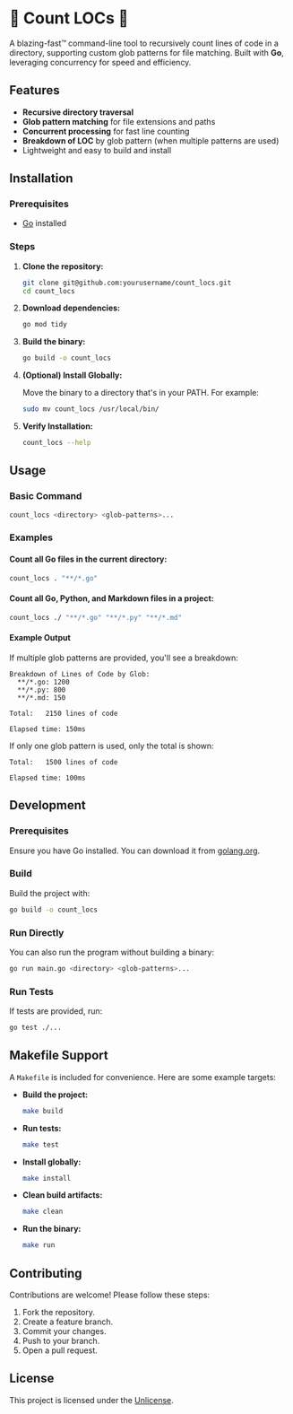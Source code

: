 # 🐹 Count LOCs 🐹

A blazing-fast™ command-line tool to recursively count lines of code in a directory, supporting custom glob patterns for file matching. Built with **Go**, leveraging concurrency for speed and efficiency.

## Features

- **Recursive directory traversal**
- **Glob pattern matching** for file extensions and paths
- **Concurrent processing** for fast line counting
- **Breakdown of LOC** by glob pattern (when multiple patterns are used)
- Lightweight and easy to build and install

## Installation

### Prerequisites

- [Go](https://golang.org/dl/) installed

### Steps

1. **Clone the repository:**

   ```bash
   git clone git@github.com:yourusername/count_locs.git
   cd count_locs
   ```

2. **Download dependencies:**

   ```bash
   go mod tidy
   ```

3. **Build the binary:**

   ```bash
   go build -o count_locs
   ```

4. **(Optional) Install Globally:**

   Move the binary to a directory that's in your PATH. For example:

   ```bash
   sudo mv count_locs /usr/local/bin/
   ```

5. **Verify Installation:**

   ```bash
   count_locs --help
   ```

## Usage

### Basic Command

```bash
count_locs <directory> <glob-patterns>...
```

### Examples

#### Count all Go files in the current directory:

```bash
count_locs . "**/*.go"
```

#### Count all Go, Python, and Markdown files in a project:

```bash
count_locs ./ "**/*.go" "**/*.py" "**/*.md"
```

#### Example Output

If multiple glob patterns are provided, you'll see a breakdown:

```plaintext
Breakdown of Lines of Code by Glob:
  **/*.go: 1200
  **/*.py: 800
  **/*.md: 150

Total:   2150 lines of code

Elapsed time: 150ms
```

If only one glob pattern is used, only the total is shown:

```plaintext
Total:   1500 lines of code

Elapsed time: 100ms
```

## Development

### Prerequisites

Ensure you have Go installed. You can download it from [golang.org](https://golang.org/dl/).

### Build

Build the project with:

```bash
go build -o count_locs
```

### Run Directly

You can also run the program without building a binary:

```bash
go run main.go <directory> <glob-patterns>...
```

### Run Tests

If tests are provided, run:

```bash
go test ./...
```

## Makefile Support

A `Makefile` is included for convenience. Here are some example targets:

- **Build the project:**
  ```bash
  make build
  ```
- **Run tests:**
  ```bash
  make test
  ```
- **Install globally:**
  ```bash
  make install
  ```
- **Clean build artifacts:**
  ```bash
  make clean
  ```
- **Run the binary:**
  ```bash
  make run
  ```

## Contributing

Contributions are welcome! Please follow these steps:

1. Fork the repository.
2. Create a feature branch.
3. Commit your changes.
4. Push to your branch.
5. Open a pull request.

## License

This project is licensed under the [Unlicense](LICENSE).
